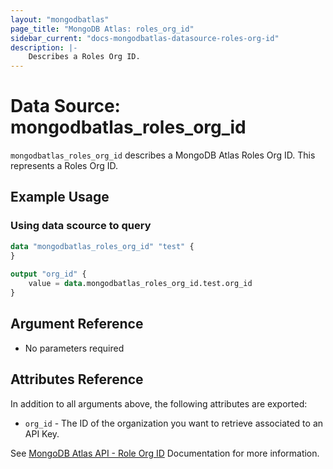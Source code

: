 ```yaml
---
layout: "mongodbatlas"
page_title: "MongoDB Atlas: roles_org_id"
sidebar_current: "docs-mongodbatlas-datasource-roles-org-id"
description: |-
    Describes a Roles Org ID.
---
```


# Data Source: mongodbatlas_roles_org_id

`mongodbatlas_roles_org_id` describes a MongoDB Atlas Roles Org ID. This represents a Roles Org ID.

## Example Usage

### Using data scource to query
```terraform
data "mongodbatlas_roles_org_id" "test" {
}
	
output "org_id" {
	value = data.mongodbatlas_roles_org_id.test.org_id
}
```

## Argument Reference

* No parameters required

## Attributes Reference

In addition to all arguments above, the following attributes are exported:

* `org_id` - The ID of the organization you want to retrieve associated to an API Key.
  
See [MongoDB Atlas API - Role Org ID](https://www.mongodb.com/docs/atlas/reference/api-resources-spec/#tag/Root/operation/getSystemStatus) Documentation for more information.
